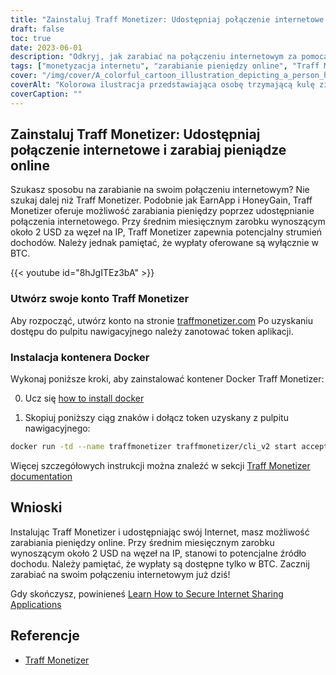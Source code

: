 ```yaml
---
title: "Zainstaluj Traff Monetizer: Udostępniaj połączenie internetowe i zarabiaj pieniądze online"
draft: false
toc: true
date: 2023-06-01
description: "Odkryj, jak zarabiać na połączeniu internetowym za pomocą Traff Monetizer i zarabiaj bez wysiłku, oferując potencjalny strumień dochodów poprzez udostępnianie Internetu."
tags: ["monetyzacja internetu", "zarabianie pieniędzy online", "Traff Monetizer", "Udostępnianie połączenia internetowego", "dochód pasywny", "Wypłaty BTC", "zarabianie w domu", "udostępnianie internetu", "możliwości zarabiania online", "Zarabiaj z Traff Monetizer", "platforma monetyzacji", "zarabianie w internecie", "Uzyskiwanie pasywnego dochodu", "monetyzacja internetu", "zarabianie bitcoinów", "Udostępnianie nieużywanego Internetu", "internetowy strumień dochodów", "zarabianie z kontenerem Docker", "potencjał zarobkowy online", "sieć udostępniania internetu", "Zarabianie z węzłem na IP", "dochód internetowy", "Zarabianie BTC", "przychody z internetu", "zarabianie przez udostępnianie w internecie", "Samouczek Traff Monetizer", "przewodnik po monetyzacji internetu", "zarobki z połączeniem internetowym", "Tworzenie konta Traff Monetizer", "Instalacja Traff Monetizer Docker"]
cover: "/img/cover/A_colorful_cartoon_illustration_depicting_a_person_holding.png"
coverAlt: "Kolorowa ilustracja przedstawiająca osobę trzymającą kulę ziemską z liniami sieciowymi łączącymi różne urządzenia, reprezentująca koncepcję udostępniania Internetu i zarabiania pieniędzy."
coverCaption: ""
---
```


## Zainstaluj Traff Monetizer: Udostępniaj połączenie internetowe i zarabiaj pieniądze online

Szukasz sposobu na zarabianie na swoim połączeniu internetowym? Nie szukaj dalej niż Traff Monetizer. Podobnie jak EarnApp i HoneyGain, Traff Monetizer oferuje możliwość zarabiania pieniędzy poprzez udostępnianie połączenia internetowego. Przy średnim miesięcznym zarobku wynoszącym około 2 USD za węzeł na IP, Traff Monetizer zapewnia potencjalny strumień dochodów. Należy jednak pamiętać, że wypłaty oferowane są wyłącznie w BTC.

{{< youtube id="8hJgITEz3bA" >}}

### Utwórz swoje konto Traff Monetizer
Aby rozpocząć, utwórz konto na stronie [traffmonetizer.com](https://traffmonetizer.com/?aff=1389828&utm_source=traffmonetizerdockerguide) Po uzyskaniu dostępu do pulpitu nawigacyjnego należy zanotować token aplikacji.

### Instalacja kontenera Docker
Wykonaj poniższe kroki, aby zainstalować kontener Docker Traff Monetizer:

0. Ucz się [how to install docker](https://simeononsecurity.com/other/creating-profitable-low-powered-crypto-miners/#installing-docker)

1. Skopiuj poniższy ciąg znaków i dołącz token uzyskany z pulpitu nawigacyjnego:
```bash
docker run -td --name traffmonetizer traffmonetizer/cli_v2 start accept --token YOUR_TOKEN
```

Więcej szczegółowych instrukcji można znaleźć w sekcji [Traff Monetizer documentation](https://traffmonetizer.com/?aff=1389828&utm_source=traffmonetizerdockerguide)


## Wnioski

Instalując Traff Monetizer i udostępniając swój Internet, masz możliwość zarabiania pieniędzy online. Przy średnim miesięcznym zarobku wynoszącym około 2 USD na węzeł na IP, stanowi to potencjalne źródło dochodu. Należy pamiętać, że wypłaty są dostępne tylko w BTC. Zacznij zarabiać na swoim połączeniu internetowym już dziś!

Gdy skończysz, powinieneś [Learn How to Secure Internet Sharing Applications](https://simeononsecurity.com/other/how-to-secure-internet-sharing-applications/)

## Referencje

- [Traff Monetizer](https://traffmonetizer.com/?aff=1389828&utm_source=traffmonetizerdockerguide)


